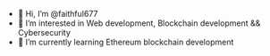 - 👋 Hi, I’m @faithful677
- 👀 I’m interested in Web development, Blockchain development && Cybersecurity
- 🌱 I’m currently learning Ethereum blockchain development

<!---
faithful677/faithful677 is a ✨ special ✨ repository because its `README.md` (this file) appears on your GitHub profile.
You can click the Preview link to take a look at your changes.
--->
